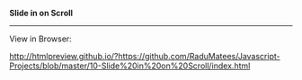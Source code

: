 **Slide in on Scroll**

---

View in Browser:

http://htmlpreview.github.io/?https://github.com/RaduMatees/Javascript-Projects/blob/master/10-Slide%20in%20on%20Scroll/index.html

